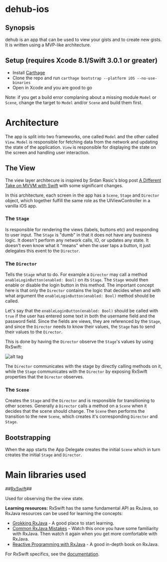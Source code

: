 # dehub-ios

## Synopsis

dehub is an app that can be used to view your gists and to create new gists.
It is written using a MVP-like architecture.

## Setup (requires Xcode 8.1/Swift 3.0.1 or greater)

* Install [Carthage](https://github.com/Carthage/Carthage)
* Clone the repo and run ```carthage bootstrap --platform iOS --no-use-binaries```
* Open in Xcode and you are good to go

Note: if you get a build error complaning about a missing module ``Model`` or ``Scene``, change the target to ``Model`` and/or ``Scene`` and build them first.

# Architecture

The app is split into two frameworks, one called ```Model``` and the other called ```View```.
```Model``` is responsible for fetching data from the network and updating the state of the application.
```View``` is responsible for displaying the state on the screen and handling user interaction.

## The View

The view layer architecure is inspired by Srdan Rasic's blog post 
[A Different Take on MVVM with Swift](http://rasic.info/a-different-take-on-mvvm-with-swift/) with some significant changes.

In this architecture, each screen in the app has a ```Scene```, ```Stage``` and ```Director``` object,
which together fulfill the same role as the UIViewController in a vanilla iOS app.

### The ```Stage```

Is responsible for rendering the views (labels, buttons etc) and responding to user input.
The ```Stage``` is "dumb" in that it does not have any business logic.
It doesn't perform any network calls, IO, or updates any state.
It doesn't even know what it "means" when the user taps a button, it just delegates this event to the ```Director```.

### The ```Director```

Tells the ```Stage``` what to do. For example a ```Director``` may call a method ```enableLoginButton(enabled: Bool)``` on its ```Stage```. The ```Stage``` would then enable or disable the login button in this method. The important concept here is that only the ```Director``` contains the logic that decides when and with what argument the ```enableLoginButton(enabled: Bool)``` method should be called.

Let's say that the ```enableLoginButton(enabled: Bool)``` should be called with ```true``` if the user has entered some text in both the username field and the password field. Since the fields are views, they are referenced by the ```Stage```, and since the ```Director``` needs to know their values, the ```Stage``` has to send their values to the ```Director```.

This is done by having the ```Director``` observe the ```Stage```'s values by using RxSwift:

![alt tag](docs/dehub-ios-stage-presenter.png)

The ```Director``` communicates with the stage by directly calling methods on it, while the ```Stage``` communicates with the ```Director``` by exposing RxSwift properties that the ```Director``` observes.

### The ```Scene```

Creates the ```Stage``` and the ```Director``` and is responsible for transitioning to other scenes. Generally a ```Director``` calls a method on a ```Scene``` when it decides that the scene should change. The ```Scene``` then performs the transition to the new ```Scene```, which creates it's corresponding ```Director``` and ```Stage```.

## Bootstrapping

When the app starts the App Delegate creates the initial ```Scene``` which in turn creates the initial ```Stage``` and ```Director```.

# Main libraries used

##[RxSwift](https://github.com/ReactiveX/RxSwift)##

Used for observing the the view state.

__Learning resources:__
RxSwift has the same fundamental API as RxJava, so RxJava resources can be used for learning the concepts:
* [Grokking RxJava](http://blog.danlew.net/2014/09/15/grokking-rxjava-part-1/) - A good place to start learning.
* [Common RxJava Mistakes](https://www.youtube.com/watch?v=QdmkXL7XikQ) - Watch this once you have some familiarity with RxJava. Then watch it again when you get more comfortable with RxJava.
* [Reactive Programming with RxJava](http://shop.oreilly.com/product/0636920042228.do) - A good in-depth book on RxJava.

For RxSwift specifics, see the [documentation](https://github.com/ReactiveX/RxSwift/tree/master/Documentation).
